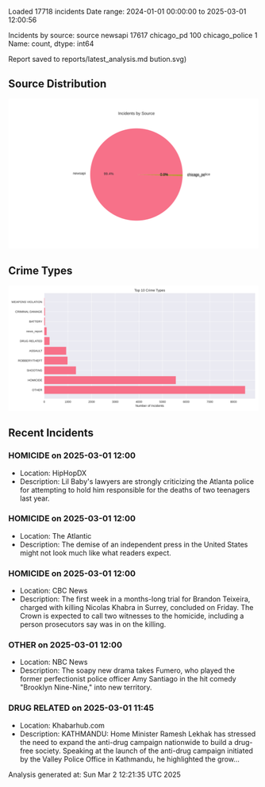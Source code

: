 
Loaded 17718 incidents
Date range: 2024-01-01 00:00:00 to 2025-03-01 12:00:56

Incidents by source:
source
newsapi           17617
chicago_pd          100
chicago_police        1
Name: count, dtype: int64

Report saved to reports/latest_analysis.md
bution.svg)

## Source Distribution
![Source Distribution](images/source_distribution.svg)

## Crime Types
![Crime Types](images/crime_types.svg)

## Recent Incidents

### HOMICIDE on 2025-03-01 12:00
- Location: HipHopDX
- Description: Lil Baby's lawyers are strongly criticizing the Atlanta police for attempting to hold him responsible for the deaths of two teenagers last year.


### HOMICIDE on 2025-03-01 12:00
- Location: The Atlantic
- Description: The demise of an independent press in the United States might not look much like what readers expect.


### HOMICIDE on 2025-03-01 12:00
- Location: CBC News
- Description: The first week in a months-long trial for Brandon Teixeira, charged with killing Nicolas Khabra in Surrey, concluded on Friday. The Crown is expected to call two witnesses to the homicide, including a person prosecutors say was in on the killing.


### OTHER on 2025-03-01 12:00
- Location: NBC News
- Description: The soapy new drama takes Fumero, who played the former perfectionist police officer Amy Santiago in the hit comedy "Brooklyn Nine-Nine," into new territory.


### DRUG RELATED on 2025-03-01 11:45
- Location: Khabarhub.com
- Description: KATHMANDU: Home Minister Ramesh Lekhak has stressed the need to expand the anti-drug campaign nationwide to build a drug-free society. Speaking at the launch of the anti-drug campaign initiated by the Valley Police Office in Kathmandu, he highlighted the grow…

Analysis generated at: Sun Mar  2 12:21:35 UTC 2025
